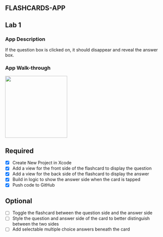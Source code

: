 ## FLASHCARDS-APP

## Lab 1

### App Description
If the question box is clicked on, it should disappear and reveal the answer box.

### App Walk-through

<img src=http://g.recordit.co/rkfGVRAia1.gif width=200><br>

## Required
- [X] Create New Project in Xcode
- [X] Add a view for the front side of the flashcard to display the question
- [X] Add a view for the back side of the flashcard to display the answer
- [X] Build in logic to show the answer side when the card is tapped
- [X] Push code to GitHub
## Optional
- [ ] Toggle the flashcard between the question side and the answer side
- [ ] Style the question and answer side of the card to better distinguish between the two sides
- [ ] Add selectable multiple choice answers beneath the card

